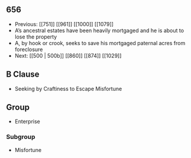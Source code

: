 ## 656
- Previous: [[751]] [[961]] [[1000]] [[1079]] 
- A’s ancestral estates have been heavily mortgaged and he is about to lose the property
- A, by hook or crook, seeks to save his mortgaged paternal acres from foreclosure
- Next: [[500 | 500b]] [[860]] [[874]] [[1029]] 

## B Clause
- Seeking by Craftiness to Escape Misfortune

## Group
- Enterprise

### Subgroup
- Misfortune

